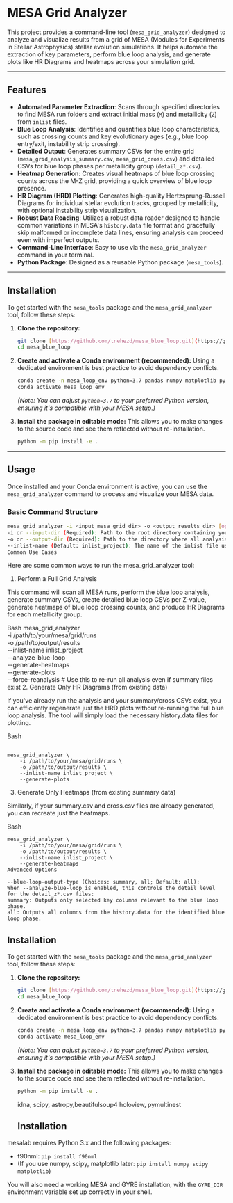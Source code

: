 # MESA Grid Analyzer

This project provides a command-line tool (`mesa_grid_analyzer`) designed to analyze and visualize results from a grid of MESA (Modules for Experiments in Stellar Astrophysics) stellar evolution simulations. It helps automate the extraction of key parameters, perform blue loop analysis, and generate plots like HR Diagrams and heatmaps across your simulation grid.

---

## Features

* **Automated Parameter Extraction**: Scans through specified directories to find MESA run folders and extract initial mass (`M`) and metallicity (`Z`) from `inlist` files.
* **Blue Loop Analysis**: Identifies and quantifies blue loop characteristics, such as crossing counts and key evolutionary ages (e.g., blue loop entry/exit, instability strip crossing).
* **Detailed Output**: Generates summary CSVs for the entire grid (`mesa_grid_analysis_summary.csv`, `mesa_grid_cross.csv`) and detailed CSVs for blue loop phases per metallicity group (`detail_z*.csv`).
* **Heatmap Generation**: Creates visual heatmaps of blue loop crossing counts across the M-Z grid, providing a quick overview of blue loop presence.
* **HR Diagram (HRD) Plotting**: Generates high-quality Hertzsprung-Russell Diagrams for individual stellar evolution tracks, grouped by metallicity, with optional instability strip visualization.
* **Robust Data Reading**: Utilizes a robust data reader designed to handle common variations in MESA's `history.data` file format and gracefully skip malformed or incomplete data lines, ensuring analysis can proceed even with imperfect outputs.
* **Command-Line Interface**: Easy to use via the `mesa_grid_analyzer` command in your terminal.
* **Python Package**: Designed as a reusable Python package (`mesa_tools`).

---

## Installation

To get started with the `mesa_tools` package and the `mesa_grid_analyzer` tool, follow these steps:

1.  **Clone the repository:**
    ```bash
    git clone [https://github.com/tnehezd/mesa_blue_loop.git](https://github.com/tnehezd/mesa_blue_loop.git) # Replace with your actual repository URL
    cd mesa_blue_loop
    ```

2.  **Create and activate a Conda environment (recommended):**
    Using a dedicated environment is best practice to avoid dependency conflicts.
    ```bash
    conda create -n mesa_loop_env python=3.7 pandas numpy matplotlib pyyaml tqdm
    conda activate mesa_loop_env
    ```
    *(Note: You can adjust `python=3.7` to your preferred Python version, ensuring it's compatible with your MESA setup.)*

3.  **Install the package in editable mode:**
    This allows you to make changes to the source code and see them reflected without re-installation.
    ```bash
    python -m pip install -e .
    ```

---

## Usage

Once installed and your Conda environment is active, you can use the `mesa_grid_analyzer` command to process and visualize your MESA data.

### Basic Command Structure

```bash
mesa_grid_analyzer -i <input_mesa_grid_dir> -o <output_results_dir> [options]
-i or --input-dir (Required): Path to the root directory containing your MESA run subdirectories (e.g., run_M2.0_Z0.01).
-o or --output-dir (Required): Path to the directory where all analysis results (CSVs, plots, heatmaps) will be saved.
--inlist-name (Default: inlist_project): The name of the inlist file used to identify valid MESA run directories.
Common Use Cases
```


Here are some common ways to run the mesa_grid_analyzer tool:

1. Perform a Full Grid Analysis

This command will scan all MESA runs, perform the blue loop analysis, generate summary CSVs, create detailed blue loop CSVs per Z-value, generate heatmaps of blue loop crossing counts, and produce HR Diagrams for each metallicity group.

Bash
mesa_grid_analyzer \
    -i /path/to/your/mesa/grid/runs \
    -o /path/to/output/results \
    --inlist-name inlist_project \
    --analyze-blue-loop \
    --generate-heatmaps \
    --generate-plots \
    --force-reanalysis # Use this to re-run all analysis even if summary files exist
2. Generate Only HR Diagrams (from existing data)

If you've already run the analysis and your summary/cross CSVs exist, you can efficiently regenerate just the HRD plots without re-running the full blue loop analysis. The tool will simply load the necessary history.data files for plotting.

Bash
```

mesa_grid_analyzer \
    -i /path/to/your/mesa/grid/runs \
    -o /path/to/output/results \
    --inlist-name inlist_project \
    --generate-plots
```

3. Generate Only Heatmaps (from existing summary data)

Similarly, if your summary.csv and cross.csv files are already generated, you can recreate just the heatmaps.

Bash
```
mesa_grid_analyzer \
    -i /path/to/your/mesa/grid/runs \
    -o /path/to/output/results \
    --inlist-name inlist_project \
    --generate-heatmaps
Advanced Options

--blue-loop-output-type (Choices: summary, all; Default: all):
When --analyze-blue-loop is enabled, this controls the detail level for the detail_z*.csv files:
summary: Outputs only selected key columns relevant to the blue loop phase.
all: Outputs all columns from the history.data for the identified blue loop phase.
```





## Installation

To get started with the `mesa_tools` package and the `mesa_grid_analyzer` tool, follow these steps:

1.  **Clone the repository:**
    ```bash
    git clone [https://github.com/tnehezd/mesa_blue_loop.git](https://github.com/tnehezd/mesa_blue_loop.git) # Replace with your actual repository URL
    cd mesa_blue_loop
    ```

2.  **Create and activate a Conda environment (recommended):**
    Using a dedicated environment is best practice to avoid dependency conflicts.
    ```bash
    conda create -n mesa_loop_env python=3.7 pandas numpy matplotlib pyyaml tqdm scipy astropy beautifulsoup4 requests isochrones
    conda activate mesa_loop_env
    ```
    *(Note: You can adjust `python=3.7` to your preferred Python version, ensuring it's compatible with your MESA setup.)*

3.  **Install the package in editable mode:**
    This allows you to make changes to the source code and see them reflected without re-installation.
    ```bash
    python -m pip install -e .
    ```
    
    idna, scipy, astropy,beautifulsoup4
    holoview, pymultinest
    
    
    
    ## Installation

mesalab requires Python 3.x and the following packages:

- f90nml: `pip install f90nml`
- (If you use numpy, scipy, matplotlib later: `pip install numpy scipy matplotlib`)

You will also need a working MESA and GYRE installation, with the `GYRE_DIR` environment variable set up correctly in your shell.